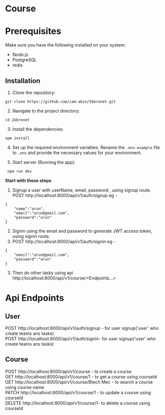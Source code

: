 # Course


# Prerequisites

Make sure you have the following installed on your system:

-   Node.js
-   PostgreSQL
-   redis

## Installation

1. Clone the repository:

```
git clone https://github.com/iam-abin/Zebronet.git
```

2. Navigate to the project directory:

```
cd Zebronet
```

3. Install the dependencies:

```
npm install 
```


4. Set up the required environment variables. Rename the `.env.example` file to `.env` and provide the necessary values for your environment.

5. Start server (Running the app):

```
 npm run dev
```

**Start with these steps**

1. Signup a user with userName, email, password , using signup route.
  POST http://localhost:8000/api/v1/auth/signup
eg - 
```
{
    "name":"arun",
    "email":"arun@gmail.com",
    "password":"arun"
}
```
2. Signin using the email and password to generate JWT access token, using signin route.
3. POST http://localhost:8000/api/v1/auth/signin
eg - 
```
{
    "email":"arun@gmail.com",
    "password":"arun"
}
```

3. Then do other tasks using api
   http://localhost:8000/api/v1/course/<Endpoints...>

# Api Endpoints

User
----
POST http://localhost:8000/api/v1/auth/signup - for user signup('user' who create teams ans tasks) <br>
POST http://localhost:8000/api/v1/auth/signin- for user signup('user' who create teams ans tasks)

Course
-------
POST http://localhost:8000/api/v1/course - to create a course <br>
GET http://localhost:8000/api/v1/course/1 - to get a course using courseId <br>
GET http://localhost:8000/api/v1/course/Btech Mec - to search a course using course name <br>
PATCH http://localhost:8000/api/v1/course/1 - to update a course using courseId<br>
DELETE http://localhost:8000/api/v1/course/1- to delete a course using courseId <br>